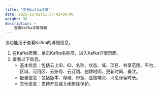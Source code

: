 ```yaml
---
title: "查看kafka详情"
date: 2021-12-02T11:37:41+08:00
weight: 30
description: >
    查看Kafka详情页面
---
```


该功能用于查看Kafka的详细信息。

1. 在Kafka页面，单击Kafka名称项，进入Kafka详情页面。
2. 查看以下信息。
    - 基本信息：包括云上ID、ID、名称、状态、域、项目、共享范围、平台、区域、可用区、云账号、云订阅、创建时间、更新时间、备注。
    - 配置信息：包括版本、存储、带宽、连接端点、消息保留时长。
    - 其他信息：支持开启或关闭删除保护。